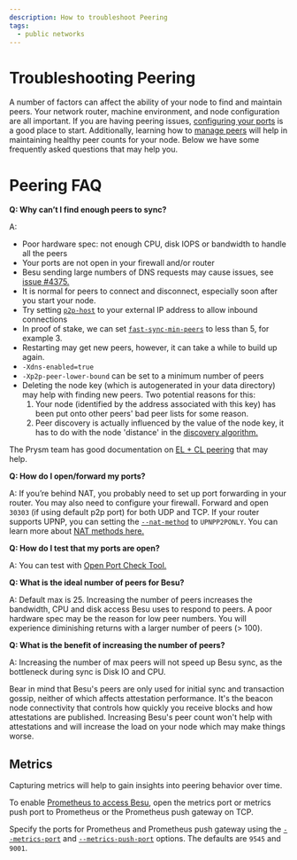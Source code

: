 ```yaml
---
description: How to troubleshoot Peering
tags:
  - public networks
---
```


# Troubleshooting Peering

A number of factors can affect the ability of your node to find and maintain peers. Your network router, machine environment, and node configuration are all important. If you are having peering issues, [configuring your ports](../connect/configure-ports.md) is a good place to start. Additionally, learning how to [manage peers](../connect/manage-peers.md) will help in maintaining healthy peer counts for your node. Below we have some frequently asked questions that may help you.

# Peering FAQ

**Q: Why can’t I find enough peers to sync?**

A: 

- Poor hardware spec: not enough CPU, disk IOPS or bandwidth to handle all the peers
- Your ports are not open in your firewall and/or router
- Besu sending large numbers of DNS requests may cause issues, see [issue #4375.](https://github.com/hyperledger/besu/issues/4375)
- It is normal for peers to connect and disconnect, especially soon after you start your node.
- Try setting [`p2p-host`](../../reference/cli/options.md#p2p-host) to your external IP address to allow inbound connections
- In proof of stake, we can set [`fast-sync-min-peers`](../../reference/cli/options.md#fast-sync-min-peers) to less than 5, for example 3.
- Restarting may get new peers, however, it can take a while to build up again.
- `-Xdns-enabled=true`
- `-Xp2p-peer-lower-bound` can be set to a minimum number of peers
- Deleting the node key (which is autogenerated in your data directory) may help with finding new peers. Two potential reasons for this:
    1. Your node (identified by the address associated with this key) has been put onto other peers' bad peer lists for some reason.
    2. Peer discovery is actually influenced by the value of the node key, it has to do with the node 'distance' in the [discovery algorithm.](https://github.com/ethereum/devp2p/wiki/Discovery-Overview#kademlia)

The Prysm team has good documentation on [EL + CL peering](https://docs.prylabs.network/docs/prysm-usage/p2p-host-ip) that may help.

**Q: How do I open/forward my ports?**

A: If you’re behind NAT, you probably need to set up port forwarding in your router. You may also need to configure your firewall. Forward and open `30303` (if using default p2p port) for both UDP and TCP. If your router supports UPNP, you can setting the [`--nat-method`](../../reference/cli/options.md#nat-method) to `UPNPP2PONLY`. You can learn more about [NAT methods here.](../connect/specify-nat.md)

**Q: How do I test that my ports are open?**

A: You can test with [Open Port Check Tool.](https://www.yougetsignal.com/tools/open-ports/)

**Q: What is the ideal number of peers for Besu?**

A: Default max is 25. Increasing the number of peers increases the bandwidth, CPU and disk access Besu uses to respond to peers. A poor hardware spec may be the reason for low peer numbers. You will experience diminishing returns with a larger number of peers (> 100).

**Q: What is the benefit of increasing the number of peers?**

A: Increasing the number of max peers will not speed up Besu sync, as the bottleneck during sync is Disk IO and CPU.

Bear in mind that Besu's peers are only used for initial sync and transaction gossip, neither of which affects attestation performance. It's the beacon node connectivity that controls how quickly you receive blocks and how attestations are published. Increasing Besu's peer count won't help with attestations and will increase the load on your node which may make things worse.

## Metrics

Capturing metrics will help to gain insights into peering behavior over time.

To enable
[Prometheus to access Besu](../monitor/metrics.md), open
the metrics port or metrics push port to Prometheus or the Prometheus push gateway on TCP.

Specify the ports for Prometheus and Prometheus push gateway using the
[`--metrics-port`](../../reference/cli/options.md#metrics-port) and
[`--metrics-push-port`](../../reference/cli/options.md#metrics-push-port) options. The defaults
are `9545` and `9001`.
